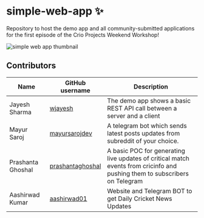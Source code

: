 # simple-web-app ✨
Repository to host the demo app and all community-submitted applications for the first episode of the Crio Projects Weekend Workshop!

![simple web app thumbnail](https://user-images.githubusercontent.com/37150991/146527496-3f519436-d6aa-4eb3-a50e-6041b149b38e.png)

## Contributors
| Name | GitHub username | Description |
| ---- | --------------- | ----------- |
| Jayesh Sharma | [wjayesh](https://github.com/wjayesh) | The demo app shows a basic REST API call between a server and a client |
| Mayur Saroj | [mayursarojdev](https://github.com/mayursarojdev) | A telegram bot which sends latest posts updates from subreddit of your choice. |
| Prashanta Ghoshal | [prashantaghoshal](https://github.com/prashantaghoshal) | A basic POC for generating live updates of critical match events from cricinfo and pushing them to subscribers on Telegram
| Aashirwad Kumar| [aashirwad01](https://github.com/aashirwad01)|Website and Telegram BOT to get Daily Cricket News Updates |



